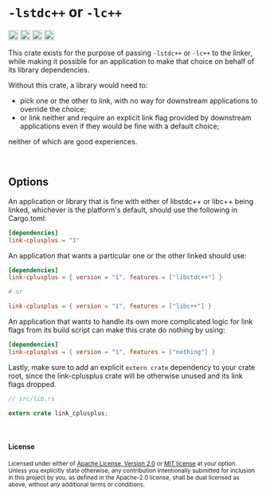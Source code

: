 `-lstdc++` or `-lc++`
=====================

[<img alt="github" src="https://img.shields.io/badge/github-dtolnay/link--cplusplus-8da0cb?style=for-the-badge&labelColor=555555&logo=github" height="20">](https://github.com/dtolnay/link-cplusplus)
[<img alt="crates.io" src="https://img.shields.io/crates/v/link-cplusplus.svg?style=for-the-badge&color=fc8d62&logo=rust" height="20">](https://crates.io/crates/link-cplusplus)
[<img alt="docs.rs" src="https://img.shields.io/badge/docs.rs-link--cplusplus-66c2a5?style=for-the-badge&labelColor=555555&logo=docs.rs" height="20">](https://docs.rs/link-cplusplus)
[<img alt="build status" src="https://img.shields.io/github/actions/workflow/status/dtolnay/link-cplusplus/ci.yml?branch=master&style=for-the-badge" height="20">](https://github.com/dtolnay/link-cplusplus/actions?query=branch%3Amaster)

This crate exists for the purpose of passing `-lstdc++` or `-lc++` to the
linker, while making it possible for an application to make that choice on
behalf of its library dependencies.

Without this crate, a library would need to:

- pick one or the other to link, with no way for downstream applications to
  override the choice;
- or link neither and require an explicit link flag provided by downstream
  applications even if they would be fine with a default choice;

neither of which are good experiences.

<br>

## Options

An application or library that is fine with either of libstdc++ or libc++ being
linked, whichever is the platform's default, should use the following in
Cargo.toml:

```toml
[dependencies]
link-cplusplus = "1"
```

An application that wants a particular one or the other linked should use:

```toml
[dependencies]
link-cplusplus = { version = "1", features = ["libstdc++"] }

# or

link-cplusplus = { version = "1", features = ["libc++"] }
```

An application that wants to handle its own more complicated logic for link
flags from its build script can make this crate do nothing by using:

```toml
[dependencies]
link-cplusplus = { version = "1", features = ["nothing"] }
```

Lastly, make sure to add an explicit `extern crate` dependency to your crate
root, since the link-cplusplus crate will be otherwise unused and its link flags
dropped.

```rust
// src/lib.rs

extern crate link_cplusplus;
```

<br>

#### License

<sup>
Licensed under either of <a href="LICENSE-APACHE">Apache License, Version
2.0</a> or <a href="LICENSE-MIT">MIT license</a> at your option.
</sup>

<br>

<sub>
Unless you explicitly state otherwise, any contribution intentionally submitted
for inclusion in this project by you, as defined in the Apache-2.0 license,
shall be dual licensed as above, without any additional terms or conditions.
</sub>
